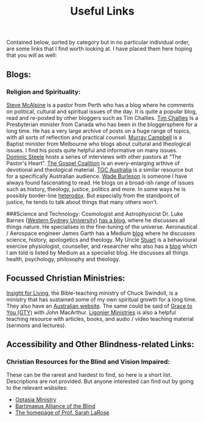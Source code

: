 ﻿---
layout: page
title: Useful Links
permalink: /links/
---

Contained below, sorted by category but in no particular individual order, are some links that I find worth looking at.  I have placed them here hoping that you will as well:

## Blogs:

### Religion and Spirituality:
[Steve McAlpine](https://stephenmcalpine.com/) is a pastor from Perth who has a blog where he comments on political, cultural and spiritual issues of the day.  It is quite a popular blog, read and re-posted by other bloggers such as Tim Challies.
[Tim Challies](https://www.challies.com/) Is a Presbyterian minister from Canada who has been in the bloggersphere for a long time.  He has a very large archive of posts on a huge range of topics, with all sorts of reflection and practical counsel.
[Murray Campbell](https://murraycampbell.net/) is a Baptist minister from Melbourne who blogs about cultural and theological issues.  I find his posts quite helpful and informative on many issues.
[Dominic Steele](https://www.thepastorsheart.net/) hosts a series of interviews with other pastors at &ldquo;The Pastor's Heart&rdquo;.
[The Gospel Coalition](https://www.thegospelcoalition.org/) Is an every-enlarging arthive of devotional and theological material.
[TGC Australia](https://au.thegospelcoalition.org/) is a similar resource but for a specifically Australian audience.
[Wade Burleson](https://www.wadeburleson.org/) is someone I have always found fascenating to read.  He blogs on a broad-ish range of issues such as history, theology, justice, politics and more.  In some ways he is possibly border-line [heterodox](https://www.merriam-webster.com/dictionary/heterodox).  But especially from the standpoint of justice, he tends to talk about things that many others won't.

###Science and Technology:
Cosmologist and Astrophysicist Dr. Luke Barnes ([Western Sydney University](https://www.westernsydney.edu.au/staff_profiles/uws_profiles/doctor_luke_barnes)) [has a blog](https://letterstonature.wordpress.com/), where he discusses all things nature.  He specialises in the fine-tuning of the universe.
Aeronautical / Aerospace engineer James Garth has a Medium [blog](https://medium.com/@jgarth22) where he discusses science, history, apologetics and theology.
My Uncle [Stuart](https://stuartmcdonald.com.au/page6.html) is a behavioural exercise physiologist, counseller, and researcher who also has a [blog](https://medium.com/@stuartmcdonald_60154) which I am told is listed by Medium as a specialist blog.  He discusses all things health, psychology, philosophy and theology.

## Focussed Christian Ministries:
[Insight for Living](https://insight.org/), the Bible-teaching ministry of Chuck Swindoll, is a ministry that has sustained some of my own spiritual growth for a long time.  They also have an [Australian website](https://www.ifl.org.au/).
The same could be said of [Grace to You (GTY)](https://www.gty.org/) with John MacArthur.
[Ligonier Ministries](https://www.ligonier.org/) is also a helpful teaching resource with articles, books, and audio / video teaching material (sermons and lectures).

## Accessibility and Other Blindness-related Links:
### Christian Resources for the Blind and Vision Impaired:
These can be the rarest and hardest to find, so here is a short list.  Descriptions are not provided.  But anyone interested can find out by going to the relevant wsbsites:
* [Optasia Ministry](http://optasiaministry.org/)
* [Bartimaeus Alliance of the Blind](http://bartimaeus.us/)
* [The homepage of Prof. Sarah LaRose](http://www.sarahblakelarose.com/)